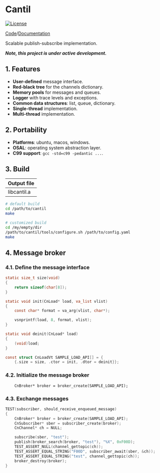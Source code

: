 # Cantil

[![License](https://img.shields.io/badge/License-BSD_3--Clause-blue.svg)](https://opensource.org/licenses/BSD-3-Clause)

[Code](https://github.com/SzymonTurno/cantil)/[Documentation](https://szymonturno.github.io/cantil)

Scalable publish-subscribe implementation.

***Note, this project is under active development.***

## 1. Features
- **User-defined** message interface.
- **Red-black tree** for the channels dictionary.
- **Memory pools** for messages and queues.
- **Logger** with trace levels and exceptions.
- **Common data structures**: list, queue, dictionary.
- **Single-thread** implementation.
- **Multi-thread** implementation.

## 2. Portability
- **Platforms**: ubuntu, macos, windows.
- **OSAL**: operating system abstraction layer.
- **C99 support**: `gcc -std=c99 -pedantic ...`.

## 3. Build
| Output file |
| ----------- |
| libcantil.a |
```sh
# default build
cd /path/to/cantil
make

# customized build
cd /my/empty/dir
/path/to/cantil/tools/configure.sh /path/to/config.yaml
make
```

## 4. Message broker

### 4.1. Define the message interface
```c
static size_t size(void)
{
	return sizeof(char[8]);
}

static void init(CnLoad* load, va_list vlist)
{
	const char* format = va_arg(vlist, char*);

	vsnprintf(load, 8, format, vlist);
}

static void deinit(CnLoad* load)
{
	(void)load;
}

const struct CnLoadVt SAMPLE_LOAD_API[] = {
	{.size = size, .ctor = init, .dtor = deinit}};
```

### 4.2. Initialize the message broker
```
	CnBroker* broker = broker_create(SAMPLE_LOAD_API);
```

### 4.3. Exchange messages
```c
TEST(subscriber, should_receive_enqueued_message)
{
	CnBroker* broker = broker_create(SAMPLE_LOAD_API);
	CnSubscriber* sber = subscriber_create(broker);
	CnChannel* ch = NULL;

	subscribe(sber, "test");
	publish(broker_search(broker, "test"), "%X", 0xF00D);
	TEST_ASSERT_NULL(channel_gettopic(ch));
	TEST_ASSERT_EQUAL_STRING("F00D", subscriber_await(sber, &ch));
	TEST_ASSERT_EQUAL_STRING("test", channel_gettopic(ch));
	broker_destroy(broker);
}
```
